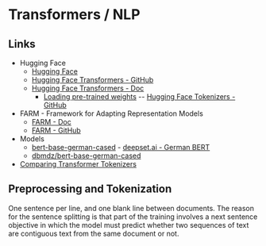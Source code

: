 # Transformers / NLP

## Links
- Hugging Face
  - [Hugging Face](https://huggingface.co/)
  - [Hugging Face Transformers - GitHub](https://github.com/huggingface/transformers)
  - [Hugging Face Transformers - Doc](https://huggingface.co/transformers/)
    - [Loading pre-trained weights](https://huggingface.co/transformers/serialization.html)
  -- [Hugging Face Tokenizers - GitHub](https://github.com/huggingface/tokenizers)
- FARM - Framework for Adapting Representation Models
  - [FARM - Doc](https://farm.deepset.ai/)
  - [FARM - GitHub](https://github.com/deepset-ai/FARM)
- Models  
  - [bert-base-german-cased](https://huggingface.co/bert-base-german-cased) - [deepset.ai - German BERT](https://deepset.ai/german-bert)
  - [dbmdz/bert-base-german-cased](https://huggingface.co/dbmdz/bert-base-german-cased)
- [Comparing Transformer Tokenizers](https://towardsdatascience.com/comparing-transformer-tokenizers-686307856955)

## Preprocessing and Tokenization
One sentence per line, and one blank line between documents. The reason for the sentence splitting is that part of the training involves a next sentence objective in which the model must predict whether two sequences of text are contiguous text from the same document or not.
